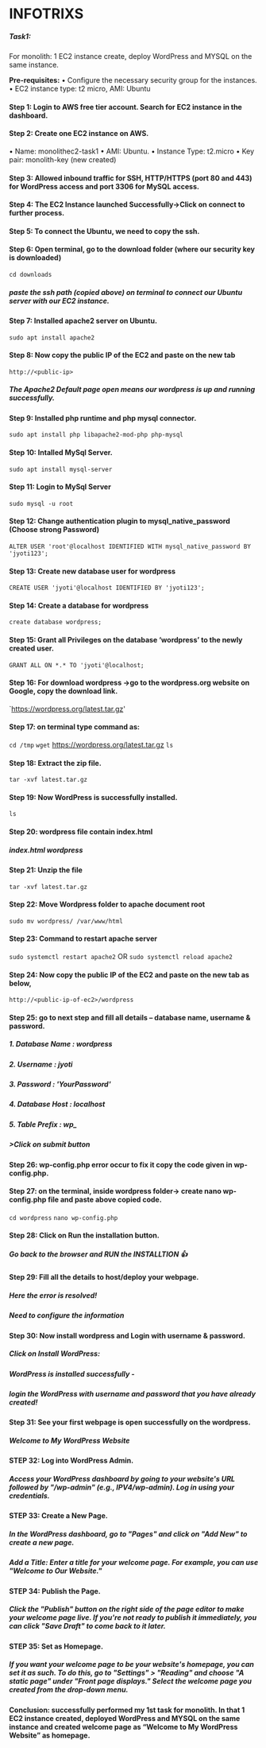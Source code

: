 # INFOTRIXS
##### Task1:
For monolith: 1 EC2 instance create, deploy WordPress and MYSQL on the same instance.

****Pre-requisites:****
•	Configure the necessary security group for the instances.
•	EC2 instance type: t2 micro, AMI: Ubuntu

#### Step 1: Login to AWS free tier account. Search for EC2 instance in the dashboard.
 
#### Step 2: Create one EC2 instance on AWS.
• Name: monolithec2-task1
•	AMI: Ubuntu.
•	Instance Type: t2.micro
•	Key pair: monolith-key (new created)
 
 #### Step 3: Allowed inbound traffic for SSH, HTTP/HTTPS (port 80 and 443) for WordPress access and port 3306 for MySQL access.
 
 #### Step 4: The EC2 Instance launched Successfully->Click on connect to further process.
 
 #### Step 5: To connect the Ubuntu, we need to copy the ssh.

 #### Step 6: Open terminal, go to the download folder (where our security key is downloaded)
 `cd downloads`
 ##### paste the ssh path (copied above) on terminal to connect our Ubuntu server with our EC2 instance.
 

#### Step 7: Installed apache2 server on Ubuntu.
`sudo apt install apache2`
 
#### Step 8: Now copy the public IP of the EC2 and paste on the new tab
`http://<public-ip>`
##### The Apache2 Default page open means our wordpress is up and running successfully.
 
#### Step 9: Installed php runtime and php mysql connector.
`sudo apt install php libapache2-mod-php php-mysql`
 
#### Step 10: Intalled MySql Server.
`sudo apt install mysql-server`
 
#### Step 11: Login to MySql Server 
`sudo mysql -u root`  
 
#### Step 12: Change authentication plugin to mysql_native_password (Choose strong Password)
`ALTER USER 'root'@localhost IDENTIFIED WITH mysql_native_password BY 'jyoti123';`
 
#### Step 13: Create new database user for wordpress
`CREATE USER 'jyoti'@localhost IDENTIFIED BY 'jyoti123';`
 
#### Step 14: Create a database for wordpress
`create database wordpress;`

#### Step 15: Grant all Privileges on the database ‘wordpress’ to the newly created user.
`GRANT ALL ON *.* TO 'jyoti'@localhost;`

#### Step 16: For download wordpress ->go to the wordpress.org website on Google, copy the download link.
`https://wordpress.org/latest.tar.gz'

#### Step 17: on terminal type command as:
`cd /tmp`
`wget` https://wordpress.org/latest.tar.gz
`ls`
 
#### Step 18: Extract the zip file.
`tar -xvf latest.tar.gz`
 
#### Step 19: Now WordPress is successfully installed.
`ls`
 
#### Step 20: wordpress file contain index.html
##### index.html   wordpress

#### Step 21: Unzip the file
`tar -xvf latest.tar.gz`

#### Step 22: Move Wordpress folder to apache document root
`sudo mv wordpress/ /var/www/html`

#### Step 23: Command to restart apache server
`sudo systemctl restart apache2`
OR
`sudo systemctl reload apache2`
 
#### Step 24: Now copy the public IP of the EC2 and paste on the new tab as below,
`http://<public-ip-of-ec2>/wordpress`

#### Step 25: go to next step and fill all details – database name, username & password.
##### 1. Database Name : wordpress

##### 2. Username : jyoti

##### 3. Password : 'YourPassword'

##### 4. Database Host : localhost

##### 5. Table Prefix : wp_
#####  >Click on submit button
 

#### Step 26: wp-config.php error occur to fix it copy the code given in wp-config.php.


#### Step 27: on the terminal, inside wordpress folder-> create nano wp-config.php file and paste above copied code.
`cd wordpress`
`nano wp-config.php`
 

#### Step 28: Click on Run the installation button.
##### Go back to the browser and RUN the INSTALLTION 👍


#### Step 29: Fill all the details to host/deploy your webpage.
##### Here the error is resolved!
##### Need to configure the information 
 

#### Step 30: Now install wordpress and Login with username & password.
##### Click on Install WordPress:
##### WordPress is installed successfully -
##### login the WordPress with username and password that you have already created!

 

#### Step 31: See your first webpage is open successfully on the wordpress.
##### Welcome to My WordPress Website 

#### STEP 32: Log into WordPress Admin.
##### Access your WordPress dashboard by going to your website's URL followed by "/wp-admin" (e.g., IPV4/wp-admin). Log in using your credentials.

#### STEP 33: Create a New Page.
##### In the WordPress dashboard, go to "Pages" and click on "Add New" to create a new page.
##### Add a Title: Enter a title for your welcome page. For example, you can use "Welcome to Our Website."

#### STEP 34: Publish the Page.
##### Click the "Publish" button on the right side of the page editor to make your welcome page live. If you're not ready to publish it immediately, you can click "Save Draft" to come back to it later.

#### STEP 35: Set as Homepage.
##### If you want your welcome page to be your website's homepage, you can set it as such. To do this, go to "Settings" > "Reading" and choose "A static page" under "Front page displays." Select the welcome page you created from the drop-down  menu.

 


#### Conclusion: successfully performed my 1st task for monolith. In that 1 EC2 instance created, deployed WordPress and MYSQL on the same instance and created welcome page as “Welcome to My WordPress Website” as homepage.
